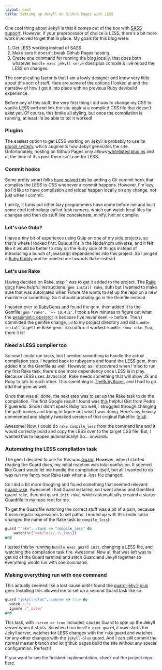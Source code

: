 ```yaml
---
layout: post
title: Setting up Jekyll on Github Pages with LESS
---
```


One cool thing about Jekyll is that it comes out of the box with [SASS support](http://jekyllrb.com/docs/assets/). However, if your preprocessor of choice is LESS, there's a bit more work involved to get that in place. My goals for this blog were:

1. Get LESS working instead of SASS.
2. Make sure it doesn't break Github Pages hosting.
3. Create one command for running the blog locally, that does both whatever `bundle exec jekyll serve` does plus compile & live reload the LESS on changes.

The complicating factor is that I am a lowly designer and know very little about this sort of stuff. Here are some of the options I looked at and the narrative of how I got it into place with no previous Ruby dev/build experience.

Before any of this stuff, the very first thing I did was to change my CSS to vanilla LESS and and link the site against a compiled CSS file that doesn't exist yet. Of course, this broke all styling, but once the compilation is running, at least I'd be able to tell it worked!

### Plugins

The easiest option to get LESS working on Jekyll is probably to use its [plugin system](http://jekyllrb.com/docs/plugins/), which augments how Jekyll generates the site. Unfortunately, hosting on Github Pages only allows [whitelisted plugins](https://help.github.com/articles/using-jekyll-plugins-with-github-pages/) and at the time of this post there isn't one for LESS.

### Commit hooks

Some pretty smart folks [have solved this](https://www.benburwell.com/posts/less-file-compilation-for-jekyll-github-pages/) by adding a Git commit hook that compiles the LESS to CSS whenever a commit happens. However, I'm lazy, so I'd like to have  compilation and reload happen locally on any change, not just when I commit.

Luckily, it turns out other lazy programmers have come before me and built some cool technology called _task runners_, which can watch local files for changes and then do stuff like concatenate, minify, hint or compile.

### Let's use Gulp?

I have a tiny bit of experience using Gulp on one of my side projects, so that's where I looked first. Buuuut it's in the Node/npm universe, and it felt like it would be better to stay on the Ruby side of things instead of introducing a bunch of javascript dependencies into this project. So I pinged a [Ruby buddy](https://twitter.com/patrick_turley) and he pointed me towards Rake instead.

### Let's use Rake

Having decided on Rake, step 1 was to get it added to the project. The [Rake docs](http://docs.seattlerb.org/rake/) have helpful instructions (`gem install rake`, duh) but I wanted to make sure that was automated when Future Me wants to set up the repo on a new machine or something. So it should probably go in the Gemfile instead.

I headed over to [RubyGems](http://rubygems.org/) and found the gem, then added it to the Gemfile: `gem 'rake', '~> 10.4.2'`. I took a few minutes to figure out what the [pessimistic operator](http://robots.thoughtbot.com/rubys-pessimistic-operator) is because I've never seen `~>` before. Then I committed the gemfile change, `cd` to my project directory and did `bundle install` to get the Rake gem. To confirm it worked: `bundle show rake`. Yup, there it is!

### Need a LESS compiler too

So now I could run tasks, but I needed something to handle the actual compilation step. I headed back to rubygems and found the [LESS gem](http://rubygems.org/gems/less), then added it to the Gemfile as well. However, as I discovered when I tried to run my first Rake task, there's one more dependency once LESS is in play. Because LESS uses Javascript, Rake needs something that will allow JS and Ruby to talk to each other. This something is [TheRubyRacer](https://rubygems.org/gems/therubyracer), and I had to go add that gem as well.

Once that was all done, the next step was to set up the Rake task to do the compilation. The first Google result I found was [this](https://gist.github.com/pfig/1969062) helpful Gist from Pedro Figueiredo. Since I didn't speak Ruby too well, I struggled through changing the path names and trying to figure out what I was doing. Here's my heavily commented and slightly tweaked version of that original Rakefile: ([gist](https://gist.github.com/mniebling/62e7b2672212595415fb)).

Awesome! Now, I could do `rake compile_less` from the command line and it would correctly build and copy the LESS over to the target CSS file. But, I wanted this to happen automatically! So... onwards.

### Automating the LESS compilation task
The gem I decided to use for this was [Guard](https://rubygems.org/gems/guard). However, when I started reading the Guard docs, my initial reaction was total confusion. It seemed like Guard would let me handle the compilation itself, but all I wanted to do was run my fancy new Rake task when a .less file changed.

So I did a bit more Googling and found something that seemed relevant: [guard-rake](https://github.com/rubyist/guard-rake). Awesome! I had Guard installed, so I went ahead and Gemfiled guard-rake, then did `guard init rake`, which automatically created a starter Guardfile in my repo root for me.

To get the Guardfile watching the correct stuff was a bit of a pain, because it uses regular expressions to set paths. I ended up with this (note I also changed the name of the Rake task to `compile_less`):

```ruby
guard "rake", :task => "compile_less" do
	watch(%r{^web/less/.+\.less})
end
```

I tested this by running `bundle exec guard init`, changing a LESS file, and watching the compilation task fire. Awesome! Now all that was left was to get rid of the Guard terminal and stitch Guard and Jekyll together so everything would run with one command.

### Making everything run with one command
This actually seemed like a lost cause until I found the [guard-jekyll-plus](https://github.com/imathis/guard-jekyll-plus) gem. Installing this allowed me to set up a second Guard task like so:

```ruby
guard "jekyll-plus", :serve => true do
  watch /.*/
  ignore /^_site/
end
```

This task, with `:serve => true` included, causes Guard to spin up the Jekyll server when it starts. So when I run `bundle exec guard`, it now starts the Jekyll server, watches for LESS changes with the `rake` guard and watches for any other changes with the `jekyll-plus` guard. And I can still commit the normal master branch and let github pages build the site without any special configuration. Perfect!!

If you want to see the finished implementation, check out the project repo [here](https://github.com/mniebling/mniebling.github.io).
